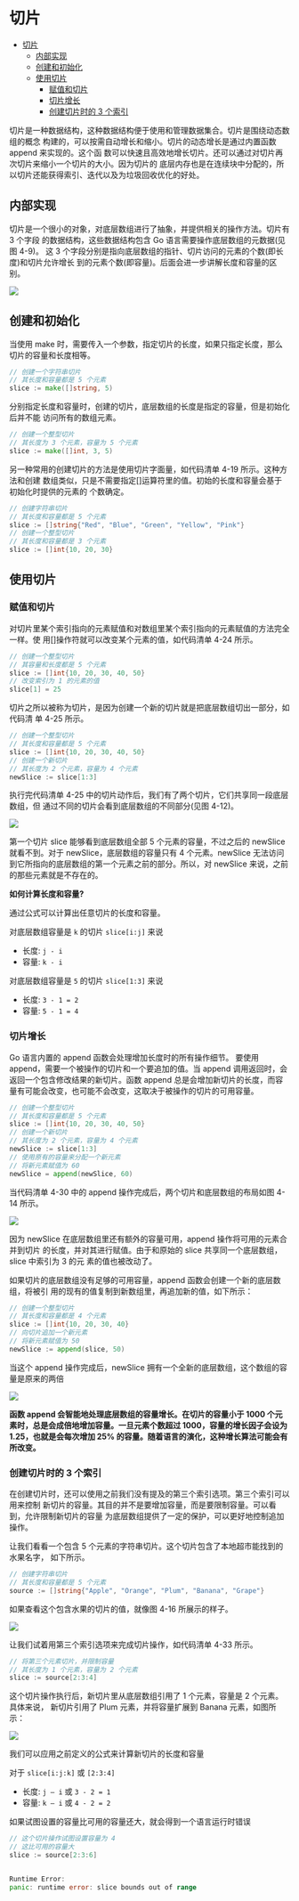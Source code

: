 # 切片

- [切片](#切片)
  - [内部实现](#内部实现)
  - [创建和初始化](#创建和初始化)
  - [使用切片](#使用切片)
    - [赋值和切片](#赋值和切片)
    - [切片增长](#切片增长)
    - [创建切片时的 3 个索引](#创建切片时的-3-个索引)

切片是一种数据结构，这种数据结构便于使用和管理数据集合。切片是围绕动态数组的概念 构建的，可以按需自动增长和缩小。切片的动态增长是通过内置函数 append 来实现的。这个函 数可以快速且高效地增长切片。还可以通过对切片再次切片来缩小一个切片的大小。因为切片的 底层内存也是在连续块中分配的，所以切片还能获得索引、迭代以及为垃圾回收优化的好处。

## 内部实现

切片是一个很小的对象，对底层数组进行了抽象，并提供相关的操作方法。切片有 3 个字段 的数据结构，这些数据结构包含 Go 语言需要操作底层数组的元数据(见图 4-9)。
这 3 个字段分别是指向底层数组的指针、切片访问的元素的个数(即长度)和切片允许增长 到的元素个数(即容量)。后面会进一步讲解长度和容量的区别。

![](img/1_切片内部实现底层数组.png)

## 创建和初始化


当使用 make 时，需要传入一个参数，指定切片的长度，如果只指定长度，那么切片的容量和长度相等。

``` go
// 创建一个字符串切片
// 其长度和容量都是 5 个元素 
slice := make([]string, 5)
```


分别指定长度和容量时，创建的切片，底层数组的长度是指定的容量，但是初始化后并不能 访问所有的数组元素。

``` go
// 创建一个整型切片
// 其长度为 3 个元素，容量为 5 个元素 
slice := make([]int, 3, 5)
```

另一种常用的创建切片的方法是使用切片字面量，如代码清单 4-19 所示。这种方法和创建 数组类似，只是不需要指定[]运算符里的值。初始的长度和容量会基于初始化时提供的元素的 个数确定。


``` go
// 创建字符串切片
// 其长度和容量都是 5 个元素
slice := []string{"Red", "Blue", "Green", "Yellow", "Pink"}
// 创建一个整型切片
// 其长度和容量都是 3 个元素 
slice := []int{10, 20, 30}
```

## 使用切片

### 赋值和切片

对切片里某个索引指向的元素赋值和对数组里某个索引指向的元素赋值的方法完全一样。使
用[]操作符就可以改变某个元素的值，如代码清单 4-24 所示。

``` go
// 创建一个整型切片
// 其容量和长度都是 5 个元素
slice := []int{10, 20, 30, 40, 50}
// 改变索引为 1 的元素的值 
slice[1] = 25
```

切片之所以被称为切片，是因为创建一个新的切片就是把底层数组切出一部分，如代码清 单 4-25 所示。

``` go
// 创建一个整型切片
// 其长度和容量都是 5 个元素
slice := []int{10, 20, 30, 40, 50}
// 创建一个新切片
// 其长度为 2 个元素，容量为 4 个元素 
newSlice := slice[1:3]
```

执行完代码清单 4-25 中的切片动作后，我们有了两个切片，它们共享同一段底层数组，但 通过不同的切片会看到底层数组的不同部分(见图 4-12)。

![](img/2_共享同一底层数组的两个切片.png)

第一个切片 slice 能够看到底层数组全部 5 个元素的容量，不过之后的 newSlice 就看不到。对于 newSlice，底层数组的容量只有 4 个元素。newSlice 无法访问到它所指向的底层数组的第一个元素之前的部分。所以，对 newSlice 来说，之前的那些元素就是不存在的。

**如何计算长度和容量?**

通过公式可以计算出任意切片的长度和容量。

对底层数组容量是 `k` 的切片 `slice[i:j]` 来说

- 长度: `j - i`
- 容量: `k - i`

对底层数组容量是 `5` 的切片 `slice[1:3]` 来说

- 长度: `3 - 1 = 2 `
- 容量: `5 - 1 = 4`


### 切片增长

Go 语言内置的 append 函数会处理增加长度时的所有操作细节。
要使用 append，需要一个被操作的切片和一个要追加的值。当 append 调用返回时，会返回一个包含修改结果的新切片。函数 append 总是会增加新切片的长度，而容量有可能会改变，也可能不会改变，这取决于被操作的切片的可用容量。

``` go
// 创建一个整型切片
// 其长度和容量都是 5 个元素
slice := []int{10, 20, 30, 40, 50}
// 创建一个新切片
// 其长度为 2 个元素，容量为 4 个元素 
newSlice := slice[1:3]
// 使用原有的容量来分配一个新元素
// 将新元素赋值为 60
newSlice = append(newSlice, 60)
```

当代码清单 4-30 中的 append 操作完成后，两个切片和底层数组的布局如图 4-14 所示。

![](img/3_append操作之后的底层数组.png)

因为 newSlice 在底层数组里还有额外的容量可用，append 操作将可用的元素合并到切片 的长度，并对其进行赋值。由于和原始的 slice 共享同一个底层数组，slice 中索引为 3 的元 素的值也被改动了。


如果切片的底层数组没有足够的可用容量，append 函数会创建一个新的底层数组，将被引 用的现有的值复制到新数组里，再追加新的值，如下所示：

``` go
// 创建一个整型切片
// 其长度和容量都是 4 个元素
slice := []int{10, 20, 30, 40}
// 向切片追加一个新元素
// 将新元素赋值为 50
newSlice := append(slice, 50)
```

当这个 append 操作完成后，newSlice 拥有一个全新的底层数组，这个数组的容量是原来的两倍

![](img/4_append操作之后的新的底层数组.png)

**函数 append 会智能地处理底层数组的容量增长。在切片的容量小于 1000 个元素时，总是会成倍地增加容量。一旦元素个数超过 1000，容量的增长因子会设为 1.25，也就是会每次增加 25% 的容量。随着语言的演化，这种增长算法可能会有所改变。**


### 创建切片时的 3 个索引

在创建切片时，还可以使用之前我们没有提及的第三个索引选项。第三个索引可以用来控制 新切片的容量。其目的并不是要增加容量，而是要限制容量。可以看到，允许限制新切片的容量 为底层数组提供了一定的保护，可以更好地控制追加操作。


让我们看看一个包含 5 个元素的字符串切片。这个切片包含了本地超市能找到的水果名字， 如下所示。

``` go
// 创建字符串切片
// 其长度和容量都是 5 个元素
source := []string{"Apple", "Orange", "Plum", "Banana", "Grape"}
```

如果查看这个包含水果的切片的值，就像图 4-16 所展示的样子。


![](img/5_字符串切片的表示.png)


让我们试着用第三个索引选项来完成切片操作，如代码清单 4-33 所示。

``` go
// 将第三个元素切片，并限制容量
// 其长度为 1 个元素，容量为 2 个元素 
slice := source[2:3:4]
```

这个切片操作执行后，新切片里从底层数组引用了 1 个元素，容量是 2 个元素。具体来说， 新切片引用了 Plum 元素，并将容量扩展到 Banana 元素，如图所示：

![](img/6_操作之后的新切片的表示.png)

我们可以应用之前定义的公式来计算新切片的长度和容量

对于 `slice[i:j:k]` 或 `[2:3:4]`
 
- 长度: `j – i` 或 `3 - 2 = 1 `
- 容量: `k – i` 或 `4 - 2 = 2`


如果试图设置的容量比可用的容量还大，就会得到一个语言运行时错误

``` go
// 这个切片操作试图设置容量为 4 
// 这比可用的容量大
slice := source[2:3:6]


Runtime Error:
panic: runtime error: slice bounds out of range
```